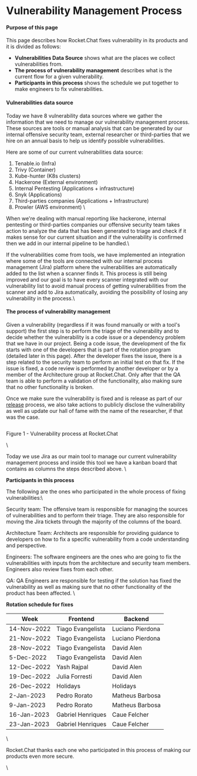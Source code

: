 # Vulnerability Management Process

#### Purpose of this page

This page describes how Rocket.Chat fixes vulnerability in its products and it is divided as follows:

* **Vulnerabilities Data Source** shows what are the places we collect vulnerabilities from.
* **The process of vulnerability management** describes what is the current flow for a given vulnerability.
* **Participants in this process** shows the schedule we put together to make engineers to fix vulnerabilities.

#### Vulnerabilities data source



Today we have 8 vulnerability data sources where we gather the information that we need to manage our vulnerability management process. These sources are tools or manual analysis that can be generated by our internal offensive security team, external researcher or third-parties that we hire on an annual basis to help us identify possible vulnerabilities.



Here are some of our current vulnerabilities data source:



1. Tenable.io (Infra)&#x20;
2. Trivy (Container)&#x20;
3. Kube-hunter (K8s clusters)&#x20;
4. Hackerone (External environment)&#x20;
5. Internal Pentesting (Applications + infrastructure)&#x20;
6. Snyk (Applications)&#x20;
7. Third-parties companies (Applications + Infrastructure)&#x20;
8. Prowler (AWS environment) \


When we're dealing with manual reporting like hackerone, internal pentesting or third-parties companies our offensive security team takes action to analyze the data that has been generated to triage and check if it makes sense for our current situation and if the vulnerability is confirmed then we add in our internal pipeline to be handled.\


If the vulnerabilities come from tools, we have implemented an integration where some of the tools are connected with our internal process management (Jira) platform where the vulnerabilities are automatically added to the list when a scanner finds it. This process is still being improved and our goal is to have every scanner integrated with our vulnerability list to avoid manual process of getting vulnerabilities from the scanner and add to Jira automatically, avoiding the possibility of losing any vulnerability in the process.\


#### The process of vulnerability management



Given a vulnerability (regardless if it was found manually or with a tool's support) the first step is to perform the triage of the vulnerability and to decide whether the vulnerability is a code issue or a dependency problem that we have in our project. Being a code issue, the development of the fix starts with one of the developers that is part of the rotation program (detailed later in this page). After the developer fixes the issue, there is a step related to the security team to perform an initial test on that fix. If the issue is fixed, a code review is performed by another developer or by a member of the Architecture group at Rocket.Chat. Only after that the QA team is able to perform a validation of the functionality, also making sure that no other functionality is broken.&#x20;

Once we make sure the vulnerability is fixed and is release as part of our [release](https://handbook.rocket.chat/departments-operations/research-and-development/release-cycle) process, we also take actions to publicly disclose the vulnerability as well as update our hall of fame with the name of the researcher, if that was the case.



<figure><img src="https://lh5.googleusercontent.com/KQ8r4CAW6PUrdzx5GcCW6PhCzOlGiLEoTa4MsXC-hmpen3G43u2-_xm0AXbF-Ni-RBM3YNYBfZ12m6DkVm8Elbrp8v85aEtXGALHZAMG_p6-qmhlUXDGexLWlvVf0GDDC8JmqW0N-MQVno7F_g-rpPbsdpjzpa1baeC_r0u1eUZ7tJR9slMaL19cy47CKg" alt=""><figcaption></figcaption></figure>

Figure 1 - Vulnerability process at Rocket.Chat&#x20;

\


Today we use Jira as our main tool to manage our current vulnerability management process and inside this tool we have a kanban board that contains as columns the steps described above. \


**Participants in this process**



The following are the ones who participated in the whole process of fixing vulnerabilities:\


Security team: The offensive team is responsible for managing the sources of vulnerabilities and to perform their triage. They are also responsible for moving the Jira tickets through the majority of the columns of the board.

Architecture Team: Architects are responsible for providing guidance to developers on how to fix a specific vulnerability from a code understanding and perspective.

Engineers: The software engineers are the ones who are going to fix the vulnerabilities with inputs from the architecture and security team members. Engineers also review fixes from each other.

QA: QA Engineers are responsible for testing if the solution has fixed the vulnerability as well as making sure that no other functionality of the product has been affected. \


**Rotation schedule for fixes**



| Week        | Frontend          | Backend          |
| ----------- | ----------------- | ---------------- |
| 14-Nov-2022 | Tiago Evangelista | Luciano Pierdona |
| 21-Nov-2022 | Tiago Evangelista | Luciano Pierdona |
| 28-Nov-2022 | Tiago Evangelista | David Alen       |
| 5-Dec-2022  | Tiago Evangelista | David Alen       |
| 12-Dec-2022 | Yash Rajpal       | David Alen       |
| 19-Dec-2022 | Julia Forresti    | David Alen       |
| 26-Dec-2022 | Holidays          | Holidays         |
| 2-Jan-2023  | Pedro Rorato      | Matheus Barbosa  |
| 9-Jan-2023  | Pedro Rorato      | Matheus Barbosa  |
| 16-Jan-2023 | Gabriel Henriques | Caue Felcher     |
| 23-Jan-2023 | Gabriel Henriques | Caue Felcher     |

\


Rocket.Chat thanks each one who participated in this process of making our products even more secure.

\
